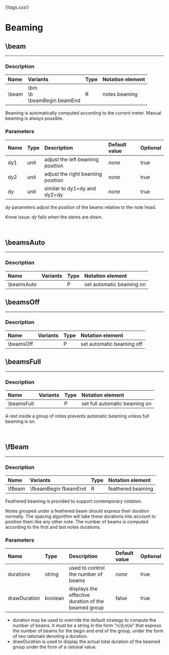 {!tags.css!}

# Beaming


## \beam

-------

### Description

| Name | Variants | Type | Notation element |
| :----| :--------| :----| :----------------|
| \beam | \bm<br/>\b<br/>\beamBegin beamEnd | R | notes beaming |

Beaming is automatically computed according to the current meter. Manual beaming is always possible.



### Parameters

| Name        	| Type   | Description    | Default value  | Optional |
| :------------ |:-------| :--------------| :------------- | :--------| 
| dy1 | unit | adjust the left beaming position | *none* | true |
| dy2 | unit | adjust the right beaming position | *none* | true |
| dy | unit | similar to dy1=dy and dy2=dy | *none* | true |

*dy* parameters adjust the position of the beams relative to the note head.

Know issue: *dy* fails when the stems are down.





<br />


## \beamsAuto

-------

### Description

| Name | Variants | Type | Notation element |
| :----| :--------| :----| :----------------|
| \beamsAuto |  | P | set automatic beaming on |



## \beamsOff

-------

### Description

| Name | Variants | Type | Notation element |
| :----| :--------| :----| :----------------|
| \beamsOff |  | P | set automatic beaming off |



## \beamsFull

-------

### Description

| Name | Variants | Type | Notation element |
| :----| :--------| :----| :----------------|
| \beamsFull |  | P | set full automatic beaming on |

A rest inside a group of notes prevents automatic beaming unless full beaming is on.





<br />


## \fBeam

-------

### Description

| Name | Variants | Type | Notation element |
| :----| :--------| :----| :----------------|
| \fBeam | \fbeamBegin fbeamEnd | R | feathered beaming |

Feathered beaming is provided to support contemporary notation.

Notes grouped under a feathered beam should express their duration normally.
The spacing algorithm will take these durations into account to position them like any other note.
The number of beams is computed according to the first and last notes durations.



### Parameters

| Name        	| Type   | Description    | Default value  | Optional |
| :------------ |:-------| :--------------| :------------- | :--------| 
| durations | string | used to control the number of beams | *none* | true |
| drawDuration | boolean | displays the effective duration of the beamed group | false | true |

- duration may be used to override the default strategy to compute the number of beams.
It must be a string in the form "n/d,m/e" that express the number of beams for the begin and end of the group,
under the form of two rationals denoting a duration.
- drawDuration is used to display the actual total duration of the beamed group under the form of a rational value.



